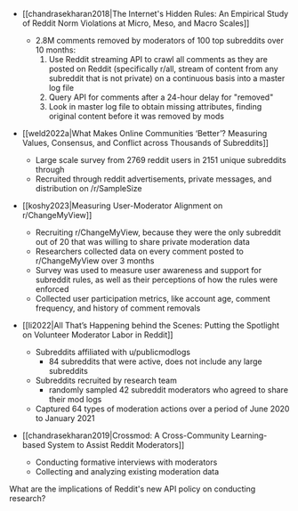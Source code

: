 - [[chandrasekharan2018|The Internet's Hidden Rules: An Empirical Study of Reddit Norm Violations at Micro, Meso, and Macro Scales]]
	- 2.8M comments removed by moderators of 100 top subreddits over 10 months:
		1. Use Reddit streaming API to crawl all comments as they are posted on Reddit (specifically r/all, stream of content from any subreddit that is not private) on a continuous basis into a master log file
		2. Query API for comments after a 24-hour delay for "removed"
		3. Look in master log file to obtain missing attributes, finding original content before it was removed by mods

- [[weld2022a|What Makes Online Communities ‘Better’? Measuring Values, Consensus, and Conflict across Thousands of Subreddits]]
	- Large scale survey from 2769 reddit users in 2151 unique subreddits through 
	- Recruited through reddit advertisements, private messages, and distribution on /r/SampleSize

- [[koshy2023|Measuring User-Moderator Alignment on r/ChangeMyView]]
	- Recruiting r/ChangeMyView, because they were the only subreddit out of 20 that was willing to share private moderation data
	- Researchers collected data on every comment posted to r/ChangeMyView over 3 months
	- Survey was used to measure user awareness and support for subreddit rules, as well as their perceptions of how the rules were enforced
	- Collected user participation metrics, like account age, comment frequency, and history of comment removals

- [[li2022|All That’s Happening behind the Scenes: Putting the Spotlight on Volunteer Moderator Labor in Reddit]]
	- Subreddits affiliated with u/publicmodlogs
		- 84 subreddits that were active, does not include any large subreddits
	- Subreddits recruited by research team
		- randomly sampled 42 subreddit moderators who agreed to share their mod logs
	- Captured 64 types of moderation actions over a period of June 2020 to January 2021

- [[chandrasekharan2019|Crossmod: A Cross-Community Learning-based System to Assist Reddit Moderators]]
	- Conducting formative interviews with moderators
	- Collecting and analyzing existing moderation data

What are the implications of Reddit's new API policy on conducting research?